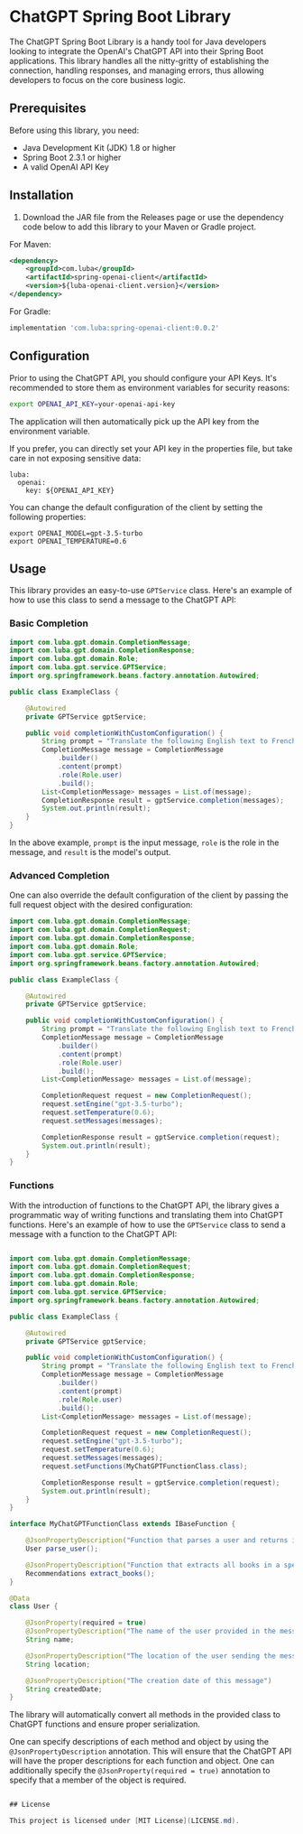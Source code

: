 # ChatGPT Spring Boot Library

The ChatGPT Spring Boot Library is a handy tool for Java developers looking to integrate the OpenAI's ChatGPT API into their Spring Boot applications. This library handles all the nitty-gritty of establishing the connection, handling responses, and managing errors, thus allowing developers to focus on the core business logic.

## Prerequisites

Before using this library, you need:

- Java Development Kit (JDK) 1.8 or higher
- Spring Boot 2.3.1 or higher
- A valid OpenAI API Key

## Installation

1. Download the JAR file from the Releases page or use the dependency code below to add this library to your Maven or Gradle project.

For Maven:

```xml
<dependency>
    <groupId>com.luba</groupId>
    <artifactId>spring-openai-client</artifactId>
    <version>${luba-openai-client.version}</version>
</dependency>
```

For Gradle:

```groovy
implementation 'com.luba:spring-openai-client:0.0.2'
```

## Configuration

Prior to using the ChatGPT API, you should configure your API Keys. It's recommended to store them as environment variables for security reasons:

```bash
export OPENAI_API_KEY=your-openai-api-key
```

The application will then automatically pick up the API key from the environment variable.

If you prefer, you can directly set your API key in the properties file, but take care in not exposing sensitive data:

```props
luba:
  openai:
    key: ${OPENAI_API_KEY}
```


You can change the default configuration of the client by setting the following properties:

```props
export OPENAI_MODEL=gpt-3.5-turbo
export OPENAI_TEMPERATURE=0.6
```



## Usage

This library provides an easy-to-use `GPTService` class. Here's an example of how to use this class to send a message to the ChatGPT API:

### Basic Completion

```java
import com.luba.gpt.domain.CompletionMessage;
import com.luba.gpt.domain.CompletionResponse;
import com.luba.gpt.domain.Role;
import com.luba.gpt.service.GPTService;
import org.springframework.beans.factory.annotation.Autowired;

public class ExampleClass {

    @Autowired
    private GPTService gptService;

    public void completionWithCustomConfiguration() {
        String prompt = "Translate the following English text to French: '{\"text\": \"Hello, world!\"}'";
        CompletionMessage message = CompletionMessage
            .builder()
            .content(prompt)
            .role(Role.user)
            .build();
        List<CompletionMessage> messages = List.of(message);
        CompletionResponse result = gptService.completion(messages);
        System.out.println(result);
    }
}
```

In the above example, `prompt` is the input message, `role` is the role in the message, and `result` is the model's output.

### Advanced Completion

One can also override the default configuration of the client by passing the full request object with the desired configuration:

```java
import com.luba.gpt.domain.CompletionMessage;
import com.luba.gpt.domain.CompletionRequest;
import com.luba.gpt.domain.CompletionResponse;
import com.luba.gpt.domain.Role;
import com.luba.gpt.service.GPTService;
import org.springframework.beans.factory.annotation.Autowired;

public class ExampleClass {

    @Autowired
    private GPTService gptService;

    public void completionWithCustomConfiguration() {
        String prompt = "Translate the following English text to French: '{\"text\": \"Hello, world!\"}'";
        CompletionMessage message = CompletionMessage
            .builder()
            .content(prompt)
            .role(Role.user)
            .build();
        List<CompletionMessage> messages = List.of(message);

        CompletionRequest request = new CompletionRequest();
        request.setEngine("gpt-3.5-turbo");
        request.setTemperature(0.6);
        request.setMessages(messages);

        CompletionResponse result = gptService.completion(request);
        System.out.println(result);
    }
}
```


### Functions

With the introduction of functions to the ChatGPT API, the library gives a programmatic way of writing functions and translating them into ChatGPT functions. Here's an example of how to use the `GPTService` class to send a message with a function to the ChatGPT API:

```java

import com.luba.gpt.domain.CompletionMessage;
import com.luba.gpt.domain.CompletionRequest;
import com.luba.gpt.domain.CompletionResponse;
import com.luba.gpt.domain.Role;
import com.luba.gpt.service.GPTService;
import org.springframework.beans.factory.annotation.Autowired;

public class ExampleClass {

    @Autowired
    private GPTService gptService;

    public void completionWithCustomConfiguration() {
        String prompt = "Translate the following English text to French: '{\"text\": \"Hello, world!\"}'";
        CompletionMessage message = CompletionMessage
            .builder()
            .content(prompt)
            .role(Role.user)
            .build();
        List<CompletionMessage> messages = List.of(message);

        CompletionRequest request = new CompletionRequest();
        request.setEngine("gpt-3.5-turbo");
        request.setTemperature(0.6);
        request.setMessages(messages);
        request.setFunctions(MyChatGPTFunctionClass.class);

        CompletionResponse result = gptService.completion(request);
        System.out.println(result);
    }
}

interface MyChatGPTFunctionClass extends IBaseFunction {

    @JsonPropertyDescription("Function that parses a user and returns it")
    User parse_user();

    @JsonPropertyDescription("Function that extracts all books in a specific message")
    Recommendations extract_books();
}

@Data
class User {

    @JsonProperty(required = true)
    @JsonPropertyDescription("The name of the user provided in the message")
    String name;

    @JsonPropertyDescription("The location of the user sending the message")
    String location;

    @JsonPropertyDescription("The creation date of this message")
    String createdDate;
}
```

The library will automatically convert all methods in the provided class to ChatGPT functions and ensure proper serialization.

One can specify descriptions of each method and object by using the `@JsonPropertyDescription` annotation. This will ensure that the ChatGPT API will have the proper descriptions for each function and object.
One can additionally specify the `@JsonProperty(required = true)` annotation to specify that a member of the object is required.

```java

## License

This project is licensed under [MIT License](LICENSE.md).
